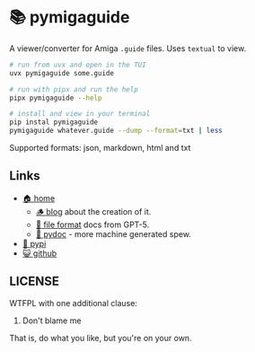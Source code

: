 # 📚 pymigaguide

A viewer/converter for Amiga `.guide` files. Uses `textual` to view.


```bash
# run from uvx and open in the TUI
uvx pymigaguide some.guide

# run with pipx and run the help
pipx pymigaguide --help

# install and view in your terminal
pip instal pymigaguide
pymigaguide whatever.guide --dump --format=txt | less
```

Supported formats: json, markdown, html and txt

## Links

* [🏠 home](https://bitplane.net/dev/python/pymigaguide)
  * [🪵 blog](https://bitplane.net/log/2025/08/pymigaguide/)
    about the creation of it.
  * [📕 file format](https://bitplane.net/dev/python/pymigaguide/guide)
    docs from GPT-5.
  * [📕 pydoc](https://bitplane.net/dev/python/pymigaguide/pydoc) -
    more machine generated spew.
* [🐍 pypi](https://pypi.org/project/pymigaguide)
* [😺 github](https://github.com/bitplane/pymigaguide)

## LICENSE

WTFPL with one additional clause:

1. Don't blame me

That is, do what you like, but you're on your own.
